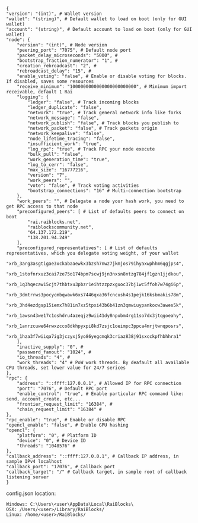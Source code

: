     {
    "version": "(int)", # Wallet version
    "wallet": "(string)", # Default wallet to load on boot (only for GUI wallet)
    "account": "(string)", # Default account to load on boot (only for GUI wallet)
    "node": {
        "version": "(int)", # Node version
        "peering_port": "7075", # Default node port
        "packet_delay_microseconds": "5000", #
        "bootstrap_fraction_numerator": "1", #
        "creation_rebroadcast": "2", #
        "rebroadcast_delay": "15", # 
        "enable_voting": "false", # Enable or disable voting for blocks. If disabled, saves some resources
        "receive_minimum": "1000000000000000000000000", # Minimum import receivable, default 1 Rai
        "logging": {
            "ledger": "false", # Track incoming blocks
            "ledger_duplicate": "false",
            "network": "true", # Track general network info like forks
            "network_message": "false",
            "network_publish": "false", # Track blocks you publish to
            "network_packet": "false", # Track packets origin
            "network_keepalive": "false",
            "node_lifetime_tracing": "false",
            "insufficient_work": "true",
            "log_rpc": "true", # Track RPC your node execute
            "bulk_pull": "false",
            "work_generation_time": "true",
            "log_to_cerr": "false",
            "max_size": "16777216",
            "version": "7",
            "work_peers": "",
            "vote": "false", # Track voting activities
            "bootstrap_connections": "16" # Multi-connection bootstrap
        },
        "work_peers": "", # Delegate a node your hash work, you need to get RPC access to that node
        "preconfigured_peers": [ # List of defaults peers to connect on boot
            "rai.raiblocks.net",
            "raiblockscommunity.net",
            "64.137.172.219",
            "138.201.94.249"
        ],
        "preconfigured_representatives": [ # List of defaults representatives, which you delegate voting weight, of your wallet
            "xrb_3arg3asgtigae3xckabaaewkx3bzsh7nwz7jkmjos79ihyaxwphhm6qgjps4",
            "xrb_1stofnrxuz3cai7ze75o174bpm7scwj9jn3nxsn8ntzg784jf1gzn1jjdkou",
            "xrb_1q3hqecaw15cjt7thbtxu3pbzr1eihtzzpzxguoc37bj1wc5ffoh7w74gi6p",
            "xrb_3dmtrrws3pocycmbqwawk6xs7446qxa36fcncush4s1pejk16ksbmakis78m",
            "xrb_3hd4ezdgsp15iemx7h81in7xz5tpxi43b6b41zn3qmwiuypankocw3awes5k",
            "xrb_1awsn43we17c1oshdru4azeqjz9wii41dy8npubm4rg11so7dx3jtqgoeahy",
            "xrb_1anrzcuwe64rwxzcco8dkhpyxpi8kd7zsjc1oeimpc3ppca4mrjtwnqposrs",
            "xrb_1hza3f7wiiqa7ig3jczyxj5yo86yegcmqk3criaz838j91sxcckpfhbhhra1"
        ],
        "inactive_supply": "0", #
        "password_fanout": "1024", #
        "io_threads": "4", #
        "work_threads": "4" # PoW work threads. By deafault all available CPU threads, set lower value for 24/7 serices
    },
    "rpc": {
        "address": "::ffff:127.0.0.1", # Allowed IP for RPC connection
        "port": "7076", # Default RPC port
        "enable_control": "true", # Enable particular RPC command like: send, account_create, etc...
        "frontier_request_limit": "16384", #
        "chain_request_limit": "16384" #
    },
    "rpc_enable": "true", # Enable or disable RPC
    "opencl_enable": "false", # Enable GPU hashing
    "opencl": {
        "platform": "0", # Platform ID
        "device": "0", # Device ID
        "threads": "1048576" #
    },
    "callback_address": "::ffff:127.0.0.1", # Callback IP address, in sample IPv4 localhost
    "callback_port": "17076", # Callback port
    "callback_target": "/" # Callback target, in sample root of callback listening server
    }

config.json location:

    Windows: C:\Users\<user\AppData\Local\RaiBlocks\
    OSX: /Users/<user>/Library/RaiBlocks/
    Linux: /home/<user>/RaiBlocks/